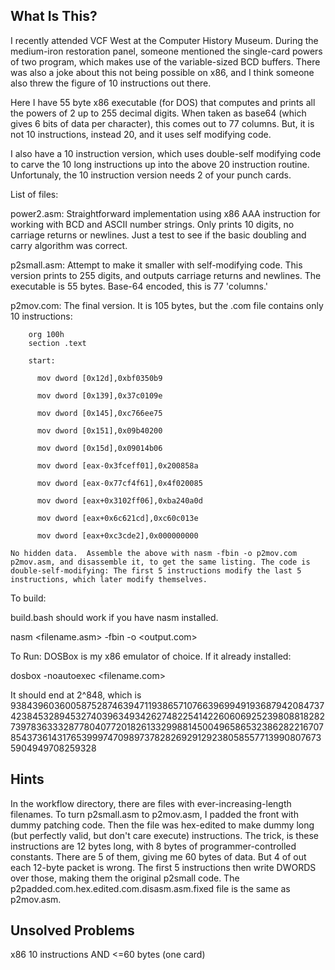 What Is This?
-------------

I recently attended VCF West at the Computer History Museum.  During the medium-iron restoration panel, someone mentioned the single-card powers of two program, which makes use of the variable-sized BCD buffers.  There was also a joke about this not being possible on x86, and I think someone also threw the figure of 10 instructions out there.

Here I have 55 byte x86 executable (for DOS) that computes and prints all the powers of 2 up to 255 decimal digits.  When taken as base64 (which gives 6 bits of data per character), this comes out to 77 columns.  But, it is not 10 instructions, instead 20, and it uses self modifying code.

I also have a 10 instruction version, which uses double-self modifying code to carve the 10 long instructions up into the above 20 instruction routine.  Unfortunaly, the 10 instruction version needs 2 of your punch cards.

List of files:


power2.asm: Straightforward implementation using x86 AAA instruction for working with BCD and ASCII number strings.  Only prints 10 digits, no carriage returns or newlines.  Just a test to see if the basic doubling and carry algorithm was correct.

p2small.asm:  Attempt to make it smaller with self-modifying code.  This version prints to 255 digits, and outputs carriage returns and newlines.  The executable is 55 bytes.  Base-64 encoded, this is 77 'columns.'


p2mov.com:  The final version.   It is 105 bytes, but the .com file contains only 10 instructions:


		org 100h
		section .text

		start:

		  mov dword [0x12d],0xbf0350b9

		  mov dword [0x139],0x37c0109e

		  mov dword [0x145],0xc766ee75

		  mov dword [0x151],0x09b40200

		  mov dword [0x15d],0x09014b06

		  mov dword [eax-0x3fceff01],0x200858a

		  mov dword [eax-0x77cf4f61],0x4f020085

		  mov dword [eax+0x3102ff06],0xba240a0d

		  mov dword [eax+0x6c621cd],0xc60c013e

		  mov dword [eax+0xc3cde2],0x000000000

	No hidden data.  Assemble the above with nasm -fbin -o p2mov.com p2mov.asm, and disassemble it, to get the same listing. The code is double-self-modifying: The first 5 instructions modify the last 5 instructions, which later modify themselves.


To build:

build.bash should work if you have nasm installed.

nasm <filename.asm>  -fbin -o <output.com>



To Run:
DOSBox is my x86 emulator of choice.  If it already installed:

dosbox -noautoexec <filename.com>


It should end at 2^848, which is 938439603600587528746394711938657107663969949193687942084737423845328945327403963493426274822541422606069252398088182827397836333287780407720182613329988145004965865323862822167078543736143176539997470989737828269291292380585577139908076735904949708259328

Hints
--------

In the workflow directory, there are files with ever-increasing-length filenames.  To turn p2small.asm to p2mov.asm, I padded the front with dummy patching code.  Then the file was hex-edited to make dummy long (but perfectly valid, but don't care execute) instructions.  The trick, is these instructions are 12 bytes long, with 8 bytes of programmer-controlled constants.  There are 5 of them, giving me 60 bytes of data.  But 4 of out each 12-byte packet is wrong.  The first 5 instructions then write DWORDS over those, making them the original p2small code.  The p2padded.com.hex.edited.com.disasm.asm.fixed file is the same as p2mov.asm.


Unsolved Problems
-----------------

x86 10 instructions AND <=60 bytes (one card)



